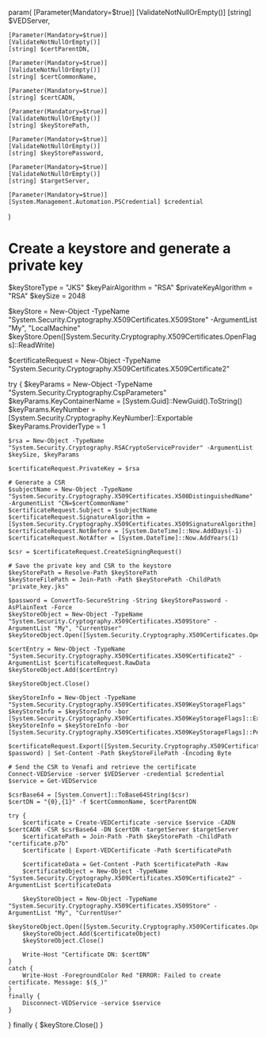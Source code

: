 param(
    [Parameter(Mandatory=$true)]
    [ValidateNotNullOrEmpty()]
    [string] $VEDServer,

    [Parameter(Mandatory=$true)]
    [ValidateNotNullOrEmpty()]
    [string] $certParentDN,

    [Parameter(Mandatory=$true)]
    [ValidateNotNullOrEmpty()]
    [string] $certCommonName,

    [Parameter(Mandatory=$true)]
    [string] $certCADN,

    [Parameter(Mandatory=$true)]
    [ValidateNotNullOrEmpty()]
    [string] $keyStorePath,

    [Parameter(Mandatory=$true)]
    [ValidateNotNullOrEmpty()]
    [string] $keyStorePassword,

    [Parameter(Mandatory=$true)]
    [ValidateNotNullOrEmpty()]
    [string] $targetServer,

    [Parameter(Mandatory=$true)]
    [System.Management.Automation.PSCredential] $credential
)

# Create a keystore and generate a private key
$keyStoreType = "JKS"
$keyPairAlgorithm = "RSA"
$privateKeyAlgorithm = "RSA"
$keySize = 2048

$keyStore = New-Object -TypeName "System.Security.Cryptography.X509Certificates.X509Store" -ArgumentList "My", "LocalMachine"
$keyStore.Open([System.Security.Cryptography.X509Certificates.OpenFlags]::ReadWrite)

$certificateRequest = New-Object -TypeName "System.Security.Cryptography.X509Certificates.X509Certificate2"

try {
    $keyParams = New-Object -TypeName "System.Security.Cryptography.CspParameters"
    $keyParams.KeyContainerName = [System.Guid]::NewGuid().ToString()
    $keyParams.KeyNumber = [System.Security.Cryptography.KeyNumber]::Exportable
    $keyParams.ProviderType = 1

    $rsa = New-Object -TypeName "System.Security.Cryptography.RSACryptoServiceProvider" -ArgumentList $keySize, $keyParams

    $certificateRequest.PrivateKey = $rsa

    # Generate a CSR
    $subjectName = New-Object -TypeName "System.Security.Cryptography.X509Certificates.X500DistinguishedName" -ArgumentList "CN=$certCommonName"
    $certificateRequest.Subject = $subjectName
    $certificateRequest.SignatureAlgorithm = [System.Security.Cryptography.X509Certificates.X509SignatureAlgorithm]::Sha256
    $certificateRequest.NotBefore = [System.DateTime]::Now.AddDays(-1)
    $certificateRequest.NotAfter = [System.DateTime]::Now.AddYears(1)

    $csr = $certificateRequest.CreateSigningRequest()

    # Save the private key and CSR to the keystore
    $keyStorePath = Resolve-Path $keyStorePath
    $keyStoreFilePath = Join-Path -Path $keyStorePath -ChildPath "private_key.jks"

    $password = ConvertTo-SecureString -String $keyStorePassword -AsPlainText -Force
    $keyStoreObject = New-Object -TypeName "System.Security.Cryptography.X509Certificates.X509Store" -ArgumentList "My", "CurrentUser"
    $keyStoreObject.Open([System.Security.Cryptography.X509Certificates.OpenFlags]::ReadWrite)

    $certEntry = New-Object -TypeName "System.Security.Cryptography.X509Certificates.X509Certificate2" -ArgumentList $certificateRequest.RawData
    $keyStoreObject.Add($certEntry)

    $keyStoreObject.Close()

    $keyStoreInfo = New-Object -TypeName "System.Security.Cryptography.X509Certificates.X509KeyStorageFlags"
    $keyStoreInfo = $keyStoreInfo -bor [System.Security.Cryptography.X509Certificates.X509KeyStorageFlags]::Exportable
    $keyStoreInfo = $keyStoreInfo -bor [System.Security.Cryptography.X509Certificates.X509KeyStorageFlags]::PersistKeySet

    $certificateRequest.Export([System.Security.Cryptography.X509Certificates.X509ContentType]::Pkcs12, $password) | Set-Content -Path $keyStoreFilePath -Encoding Byte

    # Send the CSR to Venafi and retrieve the certificate
    Connect-VEDService -server $VEDServer -credential $credential
    $service = Get-VEDService

    $csrBase64 = [System.Convert]::ToBase64String($csr)
    $certDN = "{0},{1}" -f $certCommonName, $certParentDN

    try {
        $certificate = Create-VEDCertificate -service $service -CADN $certCADN -CSR $csrBase64 -DN $certDN -targetServer $targetServer
        $certificatePath = Join-Path -Path $keyStorePath -ChildPath "certificate.p7b"
        $certificate | Export-VEDCertificate -Path $certificatePath

        $certificateData = Get-Content -Path $certificatePath -Raw
        $certificateObject = New-Object -TypeName "System.Security.Cryptography.X509Certificates.X509Certificate2" -ArgumentList $certificateData

        $keyStoreObject = New-Object -TypeName "System.Security.Cryptography.X509Certificates.X509Store" -ArgumentList "My", "CurrentUser"
        $keyStoreObject.Open([System.Security.Cryptography.X509Certificates.OpenFlags]::ReadWrite)
        $keyStoreObject.Add($certificateObject)
        $keyStoreObject.Close()

        Write-Host "Certificate DN: $certDN"
    }
    catch {
        Write-Host -ForegroundColor Red "ERROR: Failed to create certificate. Message: $($_)"
    }
    finally {
        Disconnect-VEDService -service $service
    }
}
finally {
    $keyStore.Close()
}
